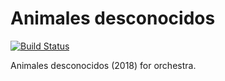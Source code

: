 Animales desconocidos
=====================

[![Build Status](https://travis-ci.org/trevorbaca/animales.svg?branch=master)](https://travis-ci.org/trevorbaca/stirrings_still)

Animales desconocidos (2018) for orchestra.
